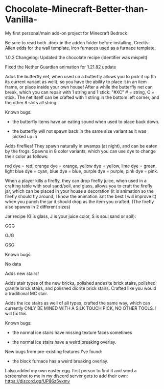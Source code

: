 # Chocolate-Minecraft-Better-than-Vanilla-
My first personal/main add-on project for Minecraft Bedrock

Be sure to read both .docx in the addon folder before installing.
Credits: Alien edds for the wall template. Iron furnaces used as a furnace template.

1.0.2 Changelog:
Updated the chocolate recipe (identifier was mispelt)

Fixed the Nether Guardian animation for 1.21.82 update

Adds the butterfly net, when used on a butterfly allows you to pick it up (In its current variant as well), so you have the ability to place it in an item frame, or place inside your own house! After a while the butterfly net can break, which you can repair with 1 string and 1 stick: "#XC" # = string, C = stick. The net itself can be crafted with 1 string in the bottom left corner, and the other 8 slots all string. 

Known bugs:

 - the butterfly items have an eating sound when used to place back down.

 - the butterfly will not spawn back in the same size variant as it was picked up in

Adds fireflies! They spawn naturally in swamps (at night), and can be eaten by the frogs. Spawns in 8 color variants, which you can use dye to change their color as follows:

red dye = red, orange dye = orange, yellow dye = yellow, lime dye = green, light blue dye = cyan, blue dye = blue, purple dye = purple, pink dye = pink. 

When a player kills a firefly, they can drop firefly juice, when used in a crafting table with soul sand/soil, and glass, allows you to craft the firefly jar, which can be placed in your house a decoration (it is animation so the firefly should fly around, I know the animation isnt the best I will improve it) when you punch the jar it should drop as the item you crafted. (The firefly also spawns in 2 different sizes)

Jar recipe (G is glass, J is your juice color, S is soul sand or soil): 

GGG

GJG

GSG

Known bugs:

No data

Adds new stairs! 

Adds stair types of the new bricks, polished andesite brick stairs, polished granite brick stairs, and polished diorite brick stairs. Crafted like you would a traditional MC stair.

Adds the ice stairs as well of all types, crafted the same way, which can currently ONLY BE MINED WITH A SILK TOUCH PICK, NO OTHER TOOLS. I will fix this 

Known bugs:

- the normal ice stairs have missing texture faces sometimes

- the normal ice stairs have a weird breaking overlay.

New bugs from pre-existing features I've found:

- the block furnace has a weird breaking overlay.

I also added my own easter egg. first person to find it and send a screenshot to me in my discord server gets to add their own:
https://discord.gg/UP86z5vkmv 
